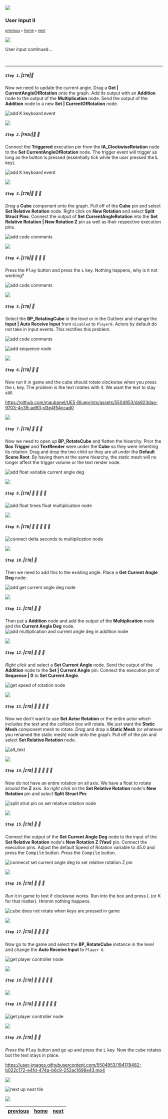 ![](../images/line3.png)

### User Input II

<sub>[previous](../user-input/README.md#user-content-user-input) • [home](../README.md#user-content-ue4-blueprints) • [next](../user-input-iii/README.md#user-content-user-input-iii)</sub>

![](../images/line3.png)

User input continued...

<br>

---


##### `Step 1.`\|`ITB`|:small_blue_diamond:

Now we need to update the current angle.  Drag a **Get | CurrentAngleOfRotation** onto the graph.  Add its output with an **Addition** node to the output of the **Multiplication** node.  Send the output of the **Addition** node to a new **Set | CurrentOfRotation** node.

![add K keyboard event](images/getCurrentAngle.png)

![](../images/line2.png)

##### `Step 2.`\|`FHIU`|:small_blue_diamond: :small_blue_diamond: 

Connect the **Triggered** execution pin from the **IA_ClockwiseRotation** node to the **Set CurrentAngleOfRotation** node.  The trigger event will trigger as long as the button is pressed (essentially tick while the user pressed the **L** key).

![add K keyboard event](images/connectExecClock.png)

![](../images/line2.png)

##### `Step 3.`\|`ITB`|:small_blue_diamond: :small_blue_diamond: :small_blue_diamond:

*Drag* a **Cube** component onto the graph.  Pull off of the **Cube** pin and select **Set Relative Rotation** node.  Right click on **New Rotation** and select **Split Struct Pins**. Connect the output of **Set CurrentAngleRotation** into the **Set Relative Rotation | New Rotation Z** pin as well as their respective execution pins.

![add code comments](images/rotateCube.png)

![](../images/line2.png)

##### `Step 4.`\|`ITB`|:small_blue_diamond: :small_blue_diamond: :small_blue_diamond: :small_blue_diamond:

Press the <kbd>Play</kbd> button and press the <kbd>L</kbd> key.  Nothing happens, why is it not working?

![add code comments](images/lKeyNothing.png)

![](../images/line2.png)

##### `Step 5.`\|`ITB`| :small_orange_diamond:

Select the **BP_RotatingCube** in the level or in the Outliner and change the **Input | Auto Receive Input** from `disabled` to `Player0`.  Actors by default do not take in input events.  This rectifies this problem.

![add code comments](images/receiveInput.png)

![add sequence node](images/.png)


![](../images/line2.png)

##### `Step 6.`\|`ITB`| :small_orange_diamond: :small_blue_diamond:

Now *run* it in game and the cube should rotate clockwise when you press the <kbd>L</kbd> key. The problem is the text rotates with it.  We want the text to stay still.

https://github.com/maubanel/UE5-Blueprints/assets/5504953/da923daa-9703-4c39-ad93-d3e4f54ccad0

![](../images/line2.png)

##### `Step 7.`\|`ITB`| :small_orange_diamond: :small_blue_diamond: :small_blue_diamond:

Now we need to open up **BP_RotateCube** and flatten the hiearchy. Prior the **Box Trigger** and **TextRender** were under the **Cube** so they were inheriting its rotation.  Drag and drop the two child so they are all under the **Default Scene Root**. By having them at the same hiearchy, the static mesh will no longer affect the trigger volume or the text render node.

![add float variable current angle deg](images/undoHiearchy.png)

![](../images/line2.png)

##### `Step 8.`\|`ITB`| :small_orange_diamond: :small_blue_diamond: :small_blue_diamond: :small_blue_diamond:


![add float times float multiplication node](images/FloatByFloatMultiply.png)


![](../images/line2.png)

##### `Step 9.`\|`ITB`| :small_orange_diamond: :small_blue_diamond: :small_blue_diamond: :small_blue_diamond: :small_blue_diamond:



![connect delta seconds to multiplication node](images/ConnectWithDeltaSecondsRm16.png)

![](../images/line2.png)

##### `Step 10.`\|`ITB`| :large_blue_diamond:

Then we need to add this to the existing angle. Place a **Get Current Angle Deg** node:

![add get current angle deg node](images/AddCurrentAngleDegRm16.png)

![](../images/line2.png)

##### `Step 11.`\|`ITB`| :large_blue_diamond: :small_blue_diamond: 

Then put a **Addition** node and add the output of the **Multiplication** node and the **Current Angle Deg** node.  
![add multiplication and current angle deg in addition node](images/FloatPFloatRm16.png)

![](../images/line2.png)


##### `Step 12.`\|`ITB`| :large_blue_diamond: :small_blue_diamond: :small_blue_diamond: 

*Right click* and select a **Set Current Angle** node. Send the output of the **Addition** node to the **Set | Current Angle** pin. Connect the execution pin of **Sequence | 0** to **Set Current Angle**.


![get speed of rotation node](images/Rm16GetSpeedOfRotationNodeRm16.png)

![](../images/line2.png)

##### `Step 13.`\|`ITB`| :large_blue_diamond: :small_blue_diamond: :small_blue_diamond:  :small_blue_diamond: 

Now we don't want to use **Set Actor Rotation** or the entire actor which includes the text and the collision box will rotate. We just want the **Static Mesh** component mesh to rotate. *Drag* and drop a **Static Mesh** (or whatever you renamed the static mesh) node onto the graph. Pull off of the pin and select **Set Relative Rotation** node.

![alt_text](images/GetCubeComponentRm16.png)

![](../images/line2.png)

##### `Step 14.`\|`ITB`| :large_blue_diamond: :small_blue_diamond: :small_blue_diamond: :small_blue_diamond:  :small_blue_diamond: 

Now do not have an entire rotation on all axis. We have a float to rotate around the **Z** axis. So *right click* on the **Set Relative Rotation** node's **New Rotation** pin and *select* **Split Struct Pin**:

![split strut pin on set relative rotation node](images/SplitStructPinRm26.png)

![](../images/line2.png)

##### `Step 15.`\|`ITB`| :large_blue_diamond: :small_orange_diamond: 

Connect the output of the **Set Current Angle Deg** node to the input of the **Set Relative Rotation** node's **New Rotation Z (Yaw)** pin. Connect the execution pins. Adjust the default Speed of Rotation variable to 45.0 and press the <kbd>Compile</kbd> button. *Press* the <kbd>Compile</kbd> button.

![connecxt set current angle deg to set relative rotation Z pin](images/ConnectCurrentAngleToYawRm26.png)


![](../images/line2.png)

##### `Step 16.`\|`ITB`| :large_blue_diamond: :small_orange_diamond:   :small_blue_diamond: 

*Run* it in game to test if clockwise works. Run into the box and press L (or K for that matter). Hmmm nothing happens.

![cube does not rotate when keys are pressed in game](images/CubeDoesntMove.png)

![](../images/line2.png)

##### `Step 17.`\|`ITB`| :large_blue_diamond: :small_orange_diamond: :small_blue_diamond: :small_blue_diamond:

Now go to the game and select the **BP_RotateCube** instance in the level and change the **Auto Receive Input** to `Player 0`.

![get player controller node](images/GetPlayerControllerRm16.png)

![](../images/line2.png)

##### `Step 18.`\|`ITB`| :large_blue_diamond: :small_orange_diamond: :small_blue_diamond: :small_blue_diamond: :small_blue_diamond:



![](../images/line2.png)

##### `Step 19.`\|`ITB`| :large_blue_diamond: :small_orange_diamond: :small_blue_diamond: :small_blue_diamond: :small_blue_diamond: :small_blue_diamond:



![get player controller node](images/flattenHiearchy.png)

![](../images/line2.png)

##### `Step 20.`\|`ITB`| :large_blue_diamond: :large_blue_diamond:

*Press* the <kbd>Play</kbd> button and go up and press the <kbd>L</kbd> key.  Now the cube rotates but the text stays in place.

https://user-images.githubusercontent.com/5504953/194178482-b022c172-e4fd-474a-b6c9-252ac1698e43.mp4

![](../images/line.png)

<!-- <img src="https://via.placeholder.com/1000x100/45D7CA/000000/?text=Next Up - User Input III"> -->
![next up next tile](images/banner.png)

![](../images/line.png)

| [previous](../user-input/README.md#user-content-user-input)| [home](../README.md#user-content-ue4-blueprints) | [next](../user-input-iii/README.md#user-content-user-input-iii)|
|---|---|---|
